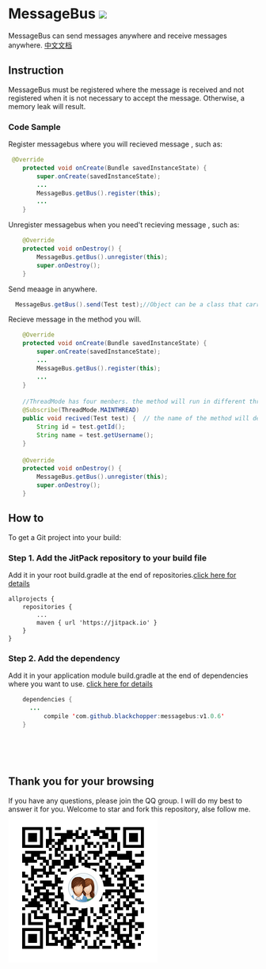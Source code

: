 # MessageBus  [![](https://jitpack.io/v/blackchopper/messagebus.svg)](https://jitpack.io/#blackchopper/messagebus)
MessageBus can send messages anywhere and receive messages anywhere. [中文文档](https://github.com/blackchopper/messagebus/blob/master/README_CHINESE.md)
## Instruction
MessageBus must be registered where the message is received and not registered when it is not necessary to accept the message. Otherwise, a memory leak will result.
### Code Sample
Register messagebus where you will recieved message , such as:
```Java
 @Override
    protected void onCreate(Bundle savedInstanceState) {
        super.onCreate(savedInstanceState);
        ...
        MessageBus.getBus().register(this);
        ...
    }

```
Unregister messagebus when you need't recieving message , such as:
```Java
    @Override
    protected void onDestroy() {
        MessageBus.getBus().unregister(this);
        super.onDestroy();
    }
```
Send meaage in anywhere.
```Java
  MessageBus.getBus().send(Test test);//Object can be a class that carries message
```

Recieve message in the method you will.
```Java
    @Override
    protected void onCreate(Bundle savedInstanceState) {
        super.onCreate(savedInstanceState);
        ...
        MessageBus.getBus().register(this);
        ...
    }
    
    //ThreadMode has four menbers. the method will run in different thread if you set it.
    @Subscribe(ThreadMode.MAINTHREAD)
    public void recived(Test test) {  // the name of the method will decome what you want 
        String id = test.getId();
        String name = test.getUsername();
    }

    @Override
    protected void onDestroy() {
        MessageBus.getBus().unregister(this);
        super.onDestroy();
    }
```


## How to
To get a Git project into your build:
### Step 1. Add the JitPack repository to your build file
Add it in your root build.gradle at the end of repositories.[click here for details](https://github.com/blackchopper/CarouselBanner/blob/master/root_build.gradle.png)

	allprojects {
		repositories {
			...
			maven { url 'https://jitpack.io' }
		}
	}
  
### Step 2. Add the dependency
Add it in your application module build.gradle at the end of dependencies where you want to use.   [click here for details](https://github.com/blackchopper/CarouselBanner/blob/master/application_build.gradle.png)
```Java
	dependencies {
	  ...
          compile 'com.github.blackchopper:messagebus:v1.0.6'
	}
```	
<br><br><br>
## Thank you for your browsing
If you have any questions, please join the QQ group. I will do my best to answer it for you. Welcome to star and fork this repository, alse follow me.
<br>
![Image Text](https://github.com/blackchopper/CarouselBanner/blob/master/qq_group.png)

 
